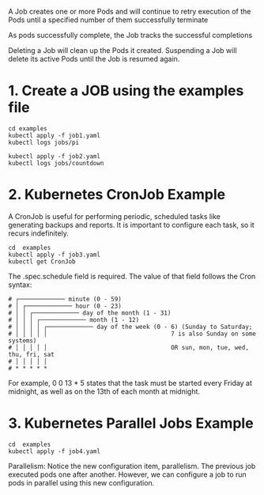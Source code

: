 
A Job creates one or more Pods and will continue to retry execution of the Pods until a specified number of them successfully terminate

As pods successfully complete, the Job tracks the successful completions

Deleting a Job will clean up the Pods it created. Suspending a Job will delete its active Pods until the Job is resumed again.


# 1. Create a JOB using the examples file

    cd examples
    kubectl apply -f job1.yaml
    kubectl logs jobs/pi

    kubectl apply -f job2.yaml
    kubectl logs jobs/countdown

# 2. Kubernetes CronJob Example  

A CronJob is useful for performing periodic, scheduled tasks like generating backups and reports. It is important to configure each task, so it recurs indefinitely. 

    cd  examples
    kubectl apply -f job3.yaml
    kubectl get CronJob

The .spec.schedule field is required. The value of that field follows the Cron syntax:

    # ┌───────────── minute (0 - 59)
    # │ ┌───────────── hour (0 - 23)
    # │ │ ┌───────────── day of the month (1 - 31)
    # │ │ │ ┌───────────── month (1 - 12)
    # │ │ │ │ ┌───────────── day of the week (0 - 6) (Sunday to Saturday;
    # │ │ │ │ │                                   7 is also Sunday on some systems)
    # │ │ │ │ │                                   OR sun, mon, tue, wed, thu, fri, sat
    # │ │ │ │ │
    # * * * * *

For example, 0 0 13 * 5 states that the task must be started every Friday at midnight, as well as on the 13th of each month at midnight.

# 3. Kubernetes Parallel Jobs Example 

    cd  examples
    kubectl apply -f job4.yaml

Parallelism: Notice the new configuration item, parallelism. The previous job executed pods one after another. However, we can configure a job to run pods in parallel using this new configuration.